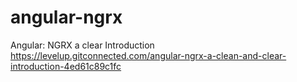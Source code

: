 # angular-ngrx

Angular: NGRX a clear Introduction
https://levelup.gitconnected.com/angular-ngrx-a-clean-and-clear-introduction-4ed61c89c1fc
